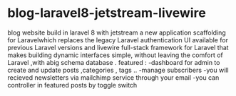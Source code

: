 # blog-laravel8-jetstream-livewire
blog website  build in laravel 8 with jetstream a new application scaffolding for Laravelwhich replaces the legacy Laravel authentication UI available for previous Laravel versions  and livewire full-stack framework for Laravel that makes building dynamic interfaces simple, without leaving the comfort of Laravel ,with abig schema database  .
featured :
-dashboard for admin to create and update posts ,categories , tags  ..
-manage subscribers 
-you will recieved newsletters  via mailchimp service through your email 
-you can controller in featured posts by toggle switch
